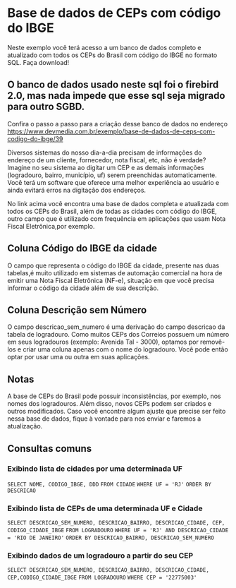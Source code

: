 # Base de dados de CEPs com código do IBGE

Neste exemplo você terá acesso a um banco de dados completo e atualizado com todos os CEPs do Brasil com código do IBGE no formato SQL. Faça download! 

## O banco de dados usado neste sql foi o firebird 2.0, mas nada impede que esse sql seja migrado para outro SGBD.


Confira o passo a passo para a criação desse banco de dados no endereço https://www.devmedia.com.br/exemplo/base-de-dados-de-ceps-com-codigo-do-ibge/39

Diversos sistemas do nosso dia-a-dia precisam de informações do endereço de um cliente, fornecedor, nota fiscal, etc, não é verdade? Imagine no seu sistema ao digitar um CEP e as demais informações (logradouro, bairro, município, uf) serem preenchidas automaticamente. Você terá um software que oferece uma melhor experiência ao usuário e ainda evitará erros na digitação dos endereços.

No link acima você encontra uma base de dados completa e atualizada com todos os CEPs do Brasil, além de todas as cidades com código do IBGE, outro campo que é utilizado com frequência em aplicações que usam Nota Fiscal Eletrônica,por exemplo.

## Coluna Código do IBGE da cidade
O campo que representa o código do IBGE da cidade, presente nas duas tabelas,é muito utilizado em sistemas de automação comercial na hora de emitir uma Nota Fiscal Eletrônica (NF-e), situação em que você precisa informar o código da cidade além de sua descrição.

## Coluna Descrição sem Número
O campo descricao_sem_numero é uma derivação do campo descricao da tabela de logradouro. Como muitos CEPs dos Correios possuem um número em seus logradouros (exemplo: Avenida Tal - 3000), optamos por removê-los e criar uma coluna apenas com o nome do logradouro. Você pode então optar por usar uma ou outra em suas aplicações.

## Notas

A base de CEPs do Brasil pode possuir inconsistências, por exemplo, nos nomes dos logradouros. Além disso, novos CEPs podem ser criados e outros modificados. Caso você encontre algum ajuste que precise ser feito nessa base de dados, fique à vontade para nos enviar e faremos a atualização.

## Consultas comuns

### Exibindo lista de cidades por uma determinada UF

```SELECT NOME, CODIGO_IBGE, DDD```
```FROM CIDADE```
```WHERE UF = 'RJ'```
```ORDER BY DESCRICAO```

### Exibindo lista de CEPs de uma determinada UF e Cidade

```SELECT DESCRICAO_SEM_NUMERO, DESCRICAO_BAIRRO, DESCRICAO_CIDADE, CEP, CODIGO_CIDADE_IBGE```
```FROM LOGRADOURO```
```WHERE UF = 'RJ' AND DESCRICAO_CIDADE = 'RIO DE JANEIRO'```
```ORDER BY DESCRICAO_BAIRRO, DESCRICAO_SEM_NUMERO```

### Exibindo dados de um logradouro a partir do seu CEP

```SELECT DESCRICAO_SEM_NUMERO, DESCRICAO_BAIRRO, DESCRICAO_CIDADE, CEP,CODIGO_CIDADE_IBGE```
```FROM LOGRADOURO```
```WHERE CEP = '22775003'```
